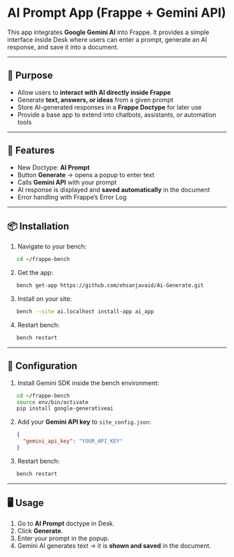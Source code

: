 # AI Prompt App (Frappe + Gemini API)

This app integrates **Google Gemini AI** into Frappe.
It provides a simple interface inside Desk where users can enter a prompt, generate an AI response, and save it into a document.

---

## 🎯 Purpose

* Allow users to **interact with AI directly inside Frappe**
* Generate **text, answers, or ideas** from a given prompt
* Store AI-generated responses in a **Frappe Doctype** for later use
* Provide a base app to extend into chatbots, assistants, or automation tools

---

## 🚀 Features

* New Doctype: **AI Prompt**
* Button **Generate** → opens a popup to enter text
* Calls **Gemini API** with your prompt
* AI response is displayed and **saved automatically** in the document
* Error handling with Frappe’s Error Log

---

## 📦 Installation

1. Navigate to your bench:

```bash
   cd ~/frappe-bench
```

2. Get the app:

```bash
   bench get-app https://github.com/ehsanjavaid/Ai-Generate.git
```

3. Install on your site:

```bash
   bench --site ai.localhost install-app ai_app
```

4. Restart bench:

```bash
   bench restart
```

---

## 🔑 Configuration

1. Install Gemini SDK inside the bench environment:

```bash
   cd ~/frappe-bench
   source env/bin/activate
   pip install google-generativeai
```

2. Add your **Gemini API key** to `site_config.json`:

```json
   {
     "gemini_api_key": "YOUR_API_KEY"
   }
```

3. Restart bench:

```bash
   bench restart
```

---

## 🖥️ Usage

1. Go to **AI Prompt** doctype in Desk.
2. Click **Generate**.
3. Enter your prompt in the popup.
4. Gemini AI generates text → it is **shown and saved** in the document.
